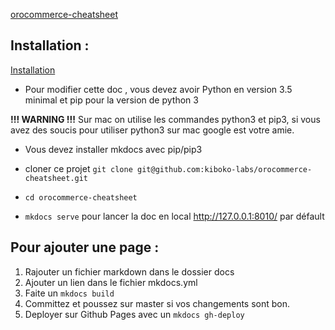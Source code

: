 [orocommerce-cheatsheet](https://kiboko-labs.github.io/orocommerce-cheatsheet/)

## Installation :

[Installation](https://www.mkdocs.org/#installation)

- Pour modifier cette doc , vous devez avoir Python en version 3.5 minimal et pip pour la version de python 3

**!!! WARNING !!!** Sur mac on utilise les commandes python3 et pip3, si vous avez des soucis pour utiliser python3 sur mac google est votre amie.

- Vous devez installer mkdocs avec pip/pip3 

- cloner ce projet `git clone git@github.com:kiboko-labs/orocommerce-cheatsheet.git`

- `cd orocommerce-cheatsheet`

- `mkdocs serve` pour lancer la doc en local http://127.0.0.1:8010/ par défault

## Pour ajouter une page :

1. Rajouter un fichier markdown dans le dossier docs
2. Ajouter un lien dans le fichier mkdocs.yml
3. Faite un `mkdocs build`
4. Committez et poussez sur master si vos changements sont bon.
5. Deployer sur Github Pages avec un `mkdocs gh-deploy`
